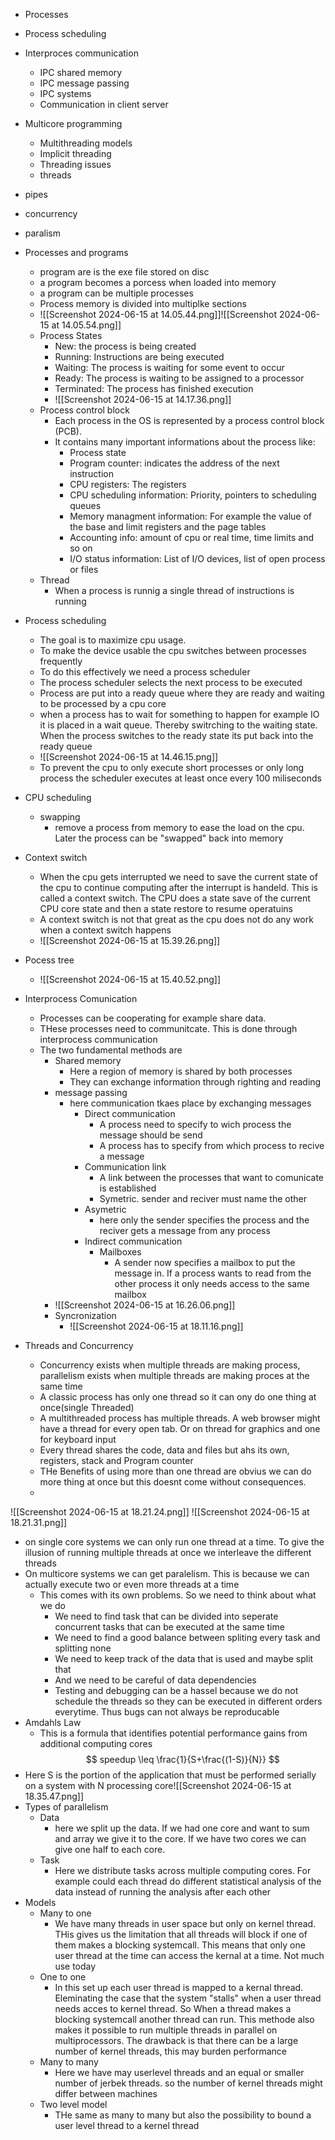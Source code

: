 - Processes
- Process scheduling
- Interproces communication
	- IPC shared memory
	- IPC message passing
	- IPC systems
	- Communication in client server
- Multicore programming
	- Multithreading models
	- Implicit threading
	- Threading issues
	- threads
- pipes 
- concurrency 
- paralism 


- Processes and programs
	- program are is the exe file stored on disc
	- a program becomes a porcess when loaded into memory
	- a program can be multiple processes
	- Process memory is divided into multiplke sections
	- ![[Screenshot 2024-06-15 at 14.05.44.png]]![[Screenshot 2024-06-15 at 14.05.54.png]]
	- Process States
		- New: the process is being created
		- Running: Instructions are being executed
		- Waiting: The process is waiting for some event to occur
		- Ready: The process is waiting to be assigned to a processor
		- Terminated: The process has finished execution
		- ![[Screenshot 2024-06-15 at 14.17.36.png]]
	- Process control block
		- Each process in the OS is represented by a process control block (PCB).
		- It contains many important informations about the process like:
			- Process state
			- Program counter: indicates the address of the next instruction
			- CPU registers: The registers
			- CPU scheduling information: Priority, pointers to scheduling queues
			- Memory managment information: For example the value of the base and limit registers and the page tables
			- Accounting info: amount of cpu or real time, time limits and so on
			- I/O status information: List of I/O devices, list of open process or files
	- Thread
		- When a process is runnig a single thread of instructions is running
- Process scheduling
	- The goal is to maximize cpu usage.
	- To make the device usable the cpu switches between processes frequently 
	- To do this effectively we need a process scheduler
	- The process scheduler selects the next process to be executed
	- Process are put into a ready queue where they are ready and waiting to be processed by a cpu core
	- when a process has to wait for something to happen for example IO it is placed in a wait queue. Thereby switrching to the waiting state. When the process switches to the ready state its put back into the ready queue
	- ![[Screenshot 2024-06-15 at 14.46.15.png]]
	- To prevent the cpu to only execute short processes or only long process the scheduler executes at least once every 100 miliseconds
- CPU scheduling
	- swapping
		- remove a process from memory to ease the load on the cpu. Later the process can be "swapped" back into memory
- Context switch
	- When the cpu gets interrupted we need to save the current state of the cpu to continue computing after the interrupt is handeld. This is called a context switch. The CPU does a state save of the current CPU core state and then a state restore to resume operatuins
	- A context switch is not that great as the cpu does not do any work when a context switch happens
	- ![[Screenshot 2024-06-15 at 15.39.26.png]]
- Pocess tree
	- ![[Screenshot 2024-06-15 at 15.40.52.png]]

- Interprocess Comunication
	- Processes can be cooperating for example share data. 
	- THese processes need to communitcate. This is done through interprocess communication
	- The two fundamental methods are
		- Shared memory
			- Here a region of memory is shared by both processes
			- They can exchange information through righting and reading
		- message passing
			- here communication tkaes place by exchanging messages
				- Direct communication
					- A process need to specify to wich process the message should be send
					- A process has to specify from which process to recive a message
				- Communication link
					- A link between the processes that want to comunicate is established
					- Symetric. sender and reciver must name the other
				- Asymetric
					- here only the sender specifies the process and the reciver gets a message from any process
				- Indirect communication
					- Mailboxes
						- A sender now specifies a mailbox to put the message in. If a process wants to read from the other process it only needs access to the same mailbox
		- ![[Screenshot 2024-06-15 at 16.26.06.png]]
		- Syncronization
			- ![[Screenshot 2024-06-15 at 18.11.16.png]]
- Threads and Concurrency
	- Concurrency exists when multiple threads are making process, parallelism exists when multiple threads are making proces at the same time
	- A classic process has only one thread so it can ony do one thing at once(single Threaded)
	- A multithreaded process has multiple threads. A web browser might have a thread for every open tab. Or on thread for graphics and one for keyboard input
	- Every thread shares the code, data and files but ahs its own, registers, stack and Program counter
	- THe Benefits of using more than one thread are obvius we can do more thing at once but this doesnt come without consequences.
	- 
![[Screenshot 2024-06-15 at 18.21.24.png]]
![[Screenshot 2024-06-15 at 18.21.31.png]]
- on single core systems we can only run one thread at a time. To give the illusion of running multiple threads at once we interleave the different threads
- On multicore systems we can get paralelism. This is because we can actually execute two or even more threads at a time
	- This comes with its own problems. So we need to think about what we do
		- We need to find task that can be divided into seperate concurrent tasks that can be executed at the same time
		- We need to find a good balance between spliting every task and splitting none
		- We need to keep track of the data that is used and maybe split that
		- And we need to be careful of data dependencies
		- Testing and debugging can be a hassel because we do not schedule the threads so they can be executed in different orders everytime. Thus bugs can not always be reproducable
- Amdahls Law
	- This is a formula that identifies potential performance gains from additional computing cores
$$
speedup \leq \frac{1}{S+\frac{(1-S)}{N}}
$$
- Here S is the portion of the application that must be performed serially on a system with N processing core![[Screenshot 2024-06-15 at 18.35.47.png]]
- Types of parallelism
	- Data
		- here we split up the data. If we had one core and want to sum and array we give it to the core. If we have two cores we can give one half to each core.
	- Task
		- Here we distribute tasks across multiple computing cores. For example could each thread do different statistical analysis of the data instead of running the analysis after each other
- Models
	- Many to one
		- We have many threads in user space but only on kernel thread. THis gives us the limitation that all threads will block if one of them makes a blocking systemcall. This means that only one user thread at the time can access the kernal at a time. Not much use today
	- One to one
		- In this set up each user thread is mapped to a kernal thread. Eleminating the case that the system "stalls" when a user thread needs acces to kernel thread. So When a thread makes a blocking systemcall another thread can run. This methode also makes it possible to run multiple threads in parallel on multiprocessors. The drawback is that there can be a large number of kernel threads, this may burden performance
	- Many to many
		- Here we have may userlevel threads and an equal or smaller number of jerbek threads. so the number of kernel threads might differ between machines
	- Two level model
		- THe same as many to many but also the possibility to bound a user level thread to a kernel thread